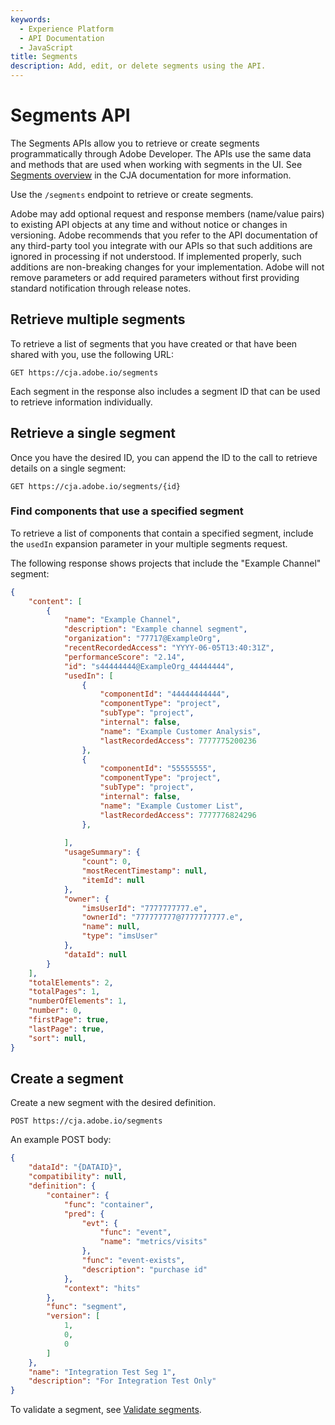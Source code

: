 ```yaml
---
keywords:
  - Experience Platform
  - API Documentation
  - JavaScript
title: Segments
description: Add, edit, or delete segments using the API.
---
```


# Segments API

The Segments APIs allow you to retrieve or create segments programmatically through Adobe Developer. The APIs use the same data and methods that are used when working with segments in the UI. See [Segments overview](https://experienceleague.adobe.com/en/docs/customer-journey-analytics-learn/tutorials/components/filters/introduction-to-filters-in-cja) in the CJA documentation for more information.

Use the `/segments` endpoint to retrieve or create segments.

<InlineAlert variant="info" slots="text" />

Adobe may add optional request and response members (name/value pairs) to existing API objects at any time and without notice or changes in versioning. Adobe recommends that you refer to the API documentation of any third-party tool you integrate with our APIs so that such additions are ignored in processing if not understood. If implemented properly, such additions are non-breaking changes for your implementation. Adobe will not remove parameters or add required parameters without first providing standard notification through release notes.

## Retrieve multiple segments

To retrieve a list of segments that you have created or that have been shared with you, use the following URL:

`GET https://cja.adobe.io/segments`

Each segment in the response also includes a segment ID that can be used to retrieve information individually. 

## Retrieve a single segment

Once you have the desired ID, you can append the ID to the call to retrieve details on a single segment:

`GET https://cja.adobe.io/segments/{id}`

### Find components that use a specified segment

To retrieve a list of components that contain a specified segment, include the `usedIn` expansion parameter in your multiple segments request.

The following response shows projects that include the "Example Channel" segment:

```json
{
    "content": [
        {
            "name": "Example Channel",
            "description": "Example channel segment",
            "organization": "77717@ExampleOrg",
            "recentRecordedAccess": "YYYY-06-05T13:40:31Z",
            "performanceScore": "2.14",
            "id": "s44444444@ExampleOrg_44444444",
            "usedIn": [
                {
                    "componentId": "44444444444",
                    "componentType": "project",
                    "subType": "project",
                    "internal": false,
                    "name": "Example Customer Analysis",
                    "lastRecordedAccess": 7777775200236
                },
                {
                    "componentId": "55555555",
                    "componentType": "project",
                    "subType": "project",
                    "internal": false,
                    "name": "Example Customer List",
                    "lastRecordedAccess": 7777776824296
                },
               
            ],
            "usageSummary": {
                "count": 0,
                "mostRecentTimestamp": null,
                "itemId": null
            },
            "owner": {
                "imsUserId": "7777777777.e",
                "ownerId": "777777777@7777777777.e",
                "name": null,
                "type": "imsUser"
            },
            "dataId": null
        }
    ],
    "totalElements": 2,
    "totalPages": 1,
    "numberOfElements": 1,
    "number": 0,
    "firstPage": true,
    "lastPage": true,
    "sort": null,
}
```

## Create a segment

Create a new segment with the desired definition.

`POST https://cja.adobe.io/segments`

An example POST body:

```json
{
    "dataId": "{DATAID}",
    "compatibility": null,
    "definition": {
        "container": {
            "func": "container",
            "pred": {
                "evt": {
                    "func": "event",
                    "name": "metrics/visits"
                },
                "func": "event-exists",
                "description": "purchase id"
            },
            "context": "hits"
        },
        "func": "segment",
        "version": [
            1,
            0,
            0
        ]
    },
    "name": "Integration Test Seg 1",
    "description": "For Integration Test Only"
}
```

To validate a segment, see [Validate segments](/validate.md).
